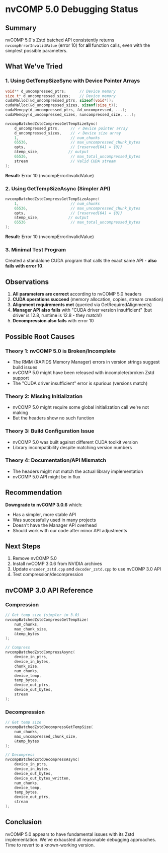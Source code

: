# nvCOMP 5.0 Debugging Status

## Summary
nvCOMP 5.0's Zstd batched API consistently returns `nvcompErrorInvalidValue` (error 10) for **all** function calls, even with the simplest possible parameters.

## What We've Tried

### 1. Using GetTempSizeSync with Device Pointer Arrays
```c
void** d_uncompressed_ptrs;      // Device memory
size_t* d_uncompressed_sizes;    // Device memory
cudaMalloc(&d_uncompressed_ptrs, sizeof(void*));
cudaMalloc(&d_uncompressed_sizes, sizeof(size_t));
cudaMemcpy(d_uncompressed_ptrs, &d_uncompressed, ...);
cudaMemcpy(d_uncompressed_sizes, &uncompressed_size, ...);

nvcompBatchedZstdCompressGetTempSizeSync(
    d_uncompressed_ptrs,     // ✓ Device pointer array
    d_uncompressed_sizes,    // ✓ Device size array
    1,                       // num_chunks
    65536,                   // max_uncompressed_chunk_bytes
    opts,                    // {reserved[64] = {0}}
    &temp_size,             // output
    65536,                   // max_total_uncompressed_bytes
    stream                   // Valid CUDA stream
);
```
**Result:** Error 10 (nvcompErrorInvalidValue)

### 2. Using GetTempSizeAsync (Simpler API)
```c
nvcompBatchedZstdCompressGetTempSizeAsync(
    1,                       // num_chunks
    65536,                   // max_uncompressed_chunk_bytes
    opts,                    // {reserved[64] = {0}}
    &temp_size,             // output
    65536                    // max_total_uncompressed_bytes
);
```
**Result:** Error 10 (nvcompErrorInvalidValue)

### 3. Minimal Test Program
Created a standalone CUDA program that calls the exact same API - **also fails with error 10**.

## Observations

1. **All parameters are correct** according to nvCOMP 5.0 headers
2. **CUDA operations succeed** (memory allocation, copies, stream creation)
3. **Alignment requirements met** (queried via GetRequiredAlignments)
4. **Manager API also fails** with "CUDA driver version insufficient" (but driver is 12.8, runtime is 12.8 - they match!)
5. **Decompression also fails** with error 10

## Possible Root Causes

### Theory 1: nvCOMP 5.0 is Broken/Incomplete
- The RMM (RAPIDS Memory Manager) errors in version strings suggest build issues
- nvCOMP 5.0 might have been released with incomplete/broken Zstd support
- The "CUDA driver insufficient" error is spurious (versions match)

### Theory 2: Missing Initialization
- nvCOMP 5.0 might require some global initialization call we're not making
- But the headers show no such function

### Theory 3: Build Configuration Issue
- nvCOMP 5.0 was built against different CUDA toolkit version
- Library incompatibility despite matching version numbers

### Theory 4: Documentation/API Mismatch
- The headers might not match the actual library implementation
- nvCOMP 5.0 API might be in flux

## Recommendation

**Downgrade to nvCOMP 3.0.6** which:
- Has a simpler, more stable API
- Was successfully used in many projects
- Doesn't have the Manager API overhead
- Should work with our code after minor API adjustments

## Next Steps

1. Remove nvCOMP 5.0
2. Install nvCOMP 3.0.6 from NVIDIA archives
3. Update `encoder_zstd.cpp` and `decoder_zstd.cpp` to use nvCOMP 3.0 API
4. Test compression/decompression

## nvCOMP 3.0 API Reference

### Compression
```c
// Get temp size (simpler in 3.0)
nvcompBatchedZstdCompressGetTempSize(
    num_chunks,
    max_chunk_size,
    &temp_bytes
);

// Compress
nvcompBatchedZstdCompressAsync(
    device_in_ptrs,
    device_in_bytes,
    chunk_size,
    num_chunks,
    device_temp,
    temp_bytes,
    device_out_ptrs,
    device_out_bytes,
    stream
);
```

### Decompression
```c
// Get temp size
nvcompBatchedZstdDecompressGetTempSize(
    num_chunks,
    max_uncompressed_chunk_size,
    &temp_bytes
);

// Decompress
nvcompBatchedZstdDecompressAsync(
    device_in_ptrs,
    device_in_bytes,
    device_out_bytes,
    device_out_bytes_written,
    num_chunks,
    device_temp,
    temp_bytes,
    device_out_ptrs,
    stream
);
```

## Conclusion

nvCOMP 5.0 appears to have fundamental issues with its Zstd implementation. We've exhausted all reasonable debugging approaches. Time to revert to a known-working version.
